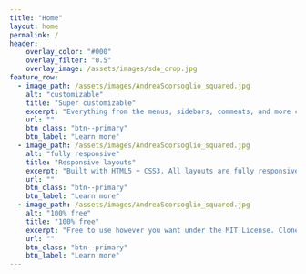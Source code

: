 ```yaml
---
title: "Home"
layout: home
permalink: /
header:
    overlay_color: "#000"
    overlay_filter: "0.5"
    overlay_image: /assets/images/sda_crop.jpg
feature_row:
  - image_path: /assets/images/AndreaScorsoglio_squared.jpg
    alt: "customizable"
    title: "Super customizable"
    excerpt: "Everything from the menus, sidebars, comments, and more can be configured or set with YAML Front Matter."
    url: ""
    btn_class: "btn--primary"
    btn_label: "Learn more"
  - image_path: /assets/images/AndreaScorsoglio_squared.jpg
    alt: "fully responsive"
    title: "Responsive layouts"
    excerpt: "Built with HTML5 + CSS3. All layouts are fully responsive with helpers to augment your content."
    url: ""
    btn_class: "btn--primary"
    btn_label: "Learn more"
  - image_path: /assets/images/AndreaScorsoglio_squared.jpg
    alt: "100% free"
    title: "100% free"
    excerpt: "Free to use however you want under the MIT License. Clone it, fork it, customize it... whatever!"
    url: ""
    btn_class: "btn--primary"
    btn_label: "Learn more"     
---
```



<!-- {% include feature_row %} -->